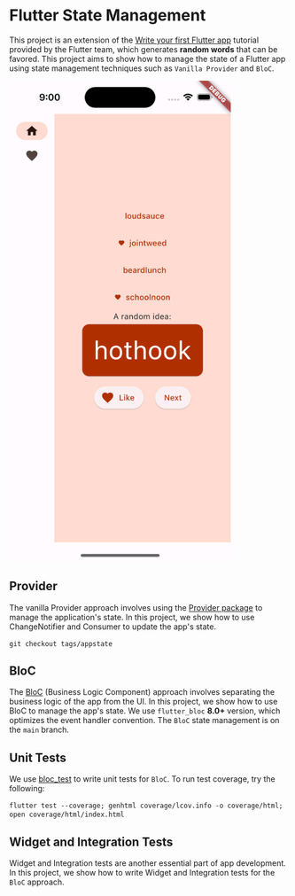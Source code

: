 # Flutter State Management

This project is an extension of the [Write your first Flutter app](https://docs.flutter.dev/get-started/codelab) tutorial provided by the Flutter team, which generates **random words** that can be favored. This project aims to show how to manage the state of a Flutter app using state management techniques such as `Vanilla Provider` and `BloC`.

<img src="https://github.com/ripplearc/ripplearc.github.io/blob/main/images/Flutter/state-management/generator-screenshots.png" alt="Drawing" style="width: 400px;"/>


## Provider
The vanilla Provider approach involves using the [Provider package](https://pub.dev/packages/provider) to manage the application's state. In this project, we show how to use ChangeNotifier and Consumer to update the app's state. 

```
git checkout tags/appstate
```

## BloC
The [BloC](https://pub.dev/packages/flutter_bloc) (Business Logic Component) approach involves separating the business logic of the app from the UI. In this project, we show how to use BloC to manage the app's state. We use `flutter_bloc` **8.0+** version, which optimizes the event handler convention. The `BloC` state management is on the `main` branch. 

## Unit Tests
We use [bloc_test](https://pub.dev/packages/bloc_test) to write unit tests for `BloC`. 
To run test coverage, try the following:

```
flutter test --coverage; genhtml coverage/lcov.info -o coverage/html; open coverage/html/index.html
```

## Widget and Integration Tests
Widget and Integration tests are another essential part of app development. In this project, we show how to write Widget and Integration tests for the `BloC` approach.

